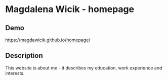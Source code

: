 # Magdalena Wicik - homepage

## Demo

https://magdawicik.github.io/homepage/

## Description

This website is about me - it describes my education, work experience and interests.
